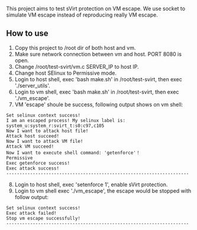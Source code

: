 
This project aims to test sVirt protection on VM escape.
We use socket to simulate VM escape instead of reproducing really VM escape.

## How to use
1. Copy this project to /root dir of both host and vm.
2. Make sure network connection between vm and host. PORT 8080 is open.
3. Change /root/test-svirt/vm.c SERVER_IP to host IP.
4. Change host SElinux to Permissive mode.
5. Login to host shell, exec 'bash make.sh' in /root/test-svirt, then exec './server_utils'.
6. Login to vm shell, exec 'bash make.sh' in /root/test-svirt, then exec './vm_escape'.
7. VM 'escape' shoule be success, following output shows on vm shell:
```shell
Set selinux context success!
I am an escaped process! My selinux label is: system_u:system_r:svirt_t:s0:c97,c105
Now I want to attack host file!
Attack host succeed!
Now I want to attack VM file!
Attack VM succeed!
Now I want to execute shell command: 'getenforce'！
Permissive
Exec getenforce success!
Exec attack success!
---------------------------------------------------------------------
```
8. Login to host shell, exec 'setenforce 1', enable sVirt protection.
9. Login to vm shell exec './vm_escape', the escape would be stopped with follow output:
```shell
Set selinux context success!
Exec attack failed!
Stop vm escape successfully!
---------------------------------------------------------------------
```
